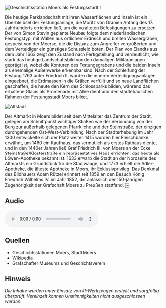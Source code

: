 ![Geschichtsstation Moers als Festungsstadt I](./images/moers/p6.1.jpg#pano)

Die heutige Parklandschaft mit ihren Wasserflächen und Inseln ist ein Überbleibsel der Festungsanlage, die Moritz von Oranien Anfang des 17. Jahrhunderts errichten ließ, um die veralteten Befestigungen zu ersetzen. Der von Simon Stevin geplante Neubau folgte dem niederländischen Festungstyp, mit Wällen aus örtlichem Erdreich und breiten Wassergräben, gespeist von der Moerse, die die Distanz zum Angreifer vergrößerten und dem Verteidiger ein günstiges Schussfeld boten. Der Plan von Elandts aus dem Jahr 1663 zeigt den Zustand nach Fertigstellung und verdeutlicht, wie stark das heutige Landschaftsbild von den damaligen Militäranlagen geprägt ist, wobei die Konturen des Festungsgrabens und die beiden Inseln als ehemalige Außenwerke erkennbar sind. Nach der Schleifung der Festung 1763 unter Friedrich II. wurden die inneren Verteidigungsanlagen eingeebnet, die Erdmassen in die Gräben verfüllt und so neue Landflächen geschaffen, die heute den Kern des Schlossparks bilden, während das erhaltene Glacis als Promenade mit Allee dient und den städtebaulichen Rahmen der Festungsstadt Moers bildet.

![Altstadt](./images/moers/p1.1.jpg)

Der Altmarkt in Moers bildet seit dem Mittelalter das Zentrum der Stadt, gelegen am Schnittpunkt wichtiger Straßen wie der Verbindung von der Burg zur außerhalb gelegenen Pfarrkirche und der Steinstraße, der einzigen durchgehenden Ost-West-Verbindung. Nach der Stadterhebung im Jahr 1300 entwickelte sich der Platz weiter: 1415 wurden hier Fleischbänke erwähnt, um 1460 ein Kaufhaus, das vermutlich als erstes Rathaus diente, und in den 1440er Jahren ließ Graf Friedrich III. von Moers an der Ecke Steinstraße/Klosterstraße ein repräsentatives Haus errichten, das heute als Löwen-Apotheke bekannt ist. 1633 erwarb die Stadt an der Nordseite des Altmarkts ein Grundstück für die Stadtwaage, und 1773 erhielt die Adler-Apotheke, die älteste Apotheke in Moers, ihr Exklusivprivileg. Das Denkmal des Bildhauers Adam Rützel erinnert seit 1859 an den Besuch König Friedrich Wilhelms IV. im Jahr 1852, der anlässlich der 150-jährigen Zugehörigkeit der Grafschaft Moers zu Preußen stattfand.  ￼


## Audio

<audio controls class="full-width-audio">
  <source src="locales/moers/de/p6.mp3" type="audio/mpeg">
  Dein Browser unterstützt kein Audioelement.
</audio>

## Quellen

- Geschichtsstationen Moers, Stadt Moers
- Wikipedia
- Grafschafter Museums und Geschichtsverein

## Hinweis

_Die Inhalte wurden unter Einsatz von KI-Werkzeugen erstellt und sorgfältig überprüft. Vereinzelt können Unstimmigkeiten nicht ausgeschlossen werden._